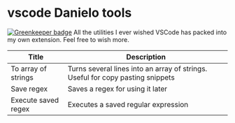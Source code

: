 # vscode Danielo tools

[![Greenkeeper badge](https://badges.greenkeeper.io/danielo515/danielo-vsc-tools.svg)](https://greenkeeper.io/)
All the utilities I ever wished VSCode has packed into my own extension.
Feel free to wish more.

| Title | Description |
|----|----|
| To array of strings | Turns several lines into an array of strings. Useful for copy pasting snippets |
| Save regex | Saves a regex for using it later |
| Execute saved regex | Executes a saved regular expression |